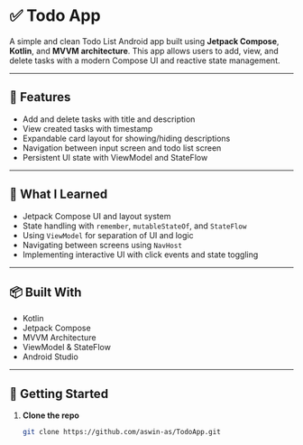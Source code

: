 # ✅ Todo App

A simple and clean Todo List Android app built using **Jetpack Compose**, **Kotlin**, and **MVVM architecture**. This app allows users to add, view, and delete tasks with a modern Compose UI and reactive state management.

---

## 📱 Features

- Add and delete tasks with title and description
- View created tasks with timestamp
- Expandable card layout for showing/hiding descriptions
- Navigation between input screen and todo list screen
- Persistent UI state with ViewModel and StateFlow

---

## 🧠 What I Learned

- Jetpack Compose UI and layout system  
- State handling with `remember`, `mutableStateOf`, and `StateFlow`  
- Using `ViewModel` for separation of UI and logic  
- Navigating between screens using `NavHost`  
- Implementing interactive UI with click events and state toggling  

---

## 📦 Built With

- Kotlin  
- Jetpack Compose  
- MVVM Architecture  
- ViewModel & StateFlow  
- Android Studio  

---


## 🚀 Getting Started

1. **Clone the repo**  
   ```bash
   git clone https://github.com/aswin-as/TodoApp.git
